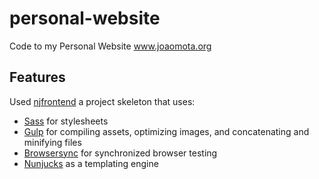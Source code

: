 # personal-website

Code to my Personal Website www.joaomota.org

## Features

Used [njfrontend](https://github.com/joaodfmota/njfrontend) a project skeleton that uses:

* [Sass](http://sass-lang.com/) for stylesheets
* [Gulp](https://gulpjs.com/) for compiling assets, optimizing images, and concatenating and minifying files
* [Browsersync](http://www.browsersync.io/) for synchronized browser testing
* [Nunjucks](https://mozilla.github.io/nunjucks/) as a templating engine